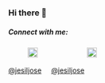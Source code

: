 ### Hi there 👋

<!--
**the-provost/the-provost** is a ✨ _special_ ✨ repository because its `README.md` (this file) appears on your GitHub profile.

Here are some ideas to get you started:

- 🔭 I’m currently working on ...
- 🌱 I’m currently learning ...
- 👯 I’m looking to collaborate on ...
- 🤔 I’m looking for help with ...
- 💬 Ask me about ...
- 📫 How to reach me: ...
- 😄 Pronouns: ...
- ⚡ Fun fact: ...
-->

##### Connect with me: 

&nbsp;&nbsp;&nbsp; &nbsp;&nbsp;&nbsp;&nbsp;&nbsp;
<a href="https://twitter.com/jesiljose"><img src="https://img.icons8.com/android/24/000000/twitter.png" height="20px" width="20px"/></a>
&nbsp;&nbsp;&nbsp; &nbsp;&nbsp;&nbsp; &nbsp;&nbsp;&nbsp; &nbsp;&nbsp;&nbsp; &nbsp;&nbsp;&nbsp; &nbsp;&nbsp;&nbsp;
<a href="https://www.linkedin.com/in/jesiljose/"><img src="https://img.icons8.com/android/24/000000/linkedin.png" height="20px" width="20px"/></a>

[@jesiljose](https://twitter.com/jesiljose) &nbsp;&nbsp;&nbsp;
[@jesiljose](https://www.linkedin.com/in/jesiljose/)
